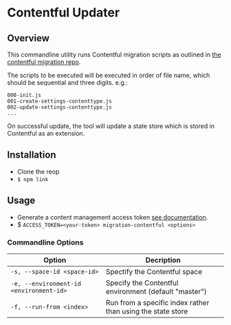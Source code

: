 # Contentful Updater

## Overview

This commandline utility runs Contentful migration scripts as outlined in [the contentful migration repo](https://github.com/contentful/contentful-migration).

The scripts to be executed will be executed in order of file name, which should be sequential and three digits. e.g.:

```
000-init.js
001-create-settings-contenttype.js
002-update-settings-contenttype.js
...
```

On successful update, the tool will update a state store which is stored in Contentful as an extension.

## Installation

- Clone the reop
- `$ npm link`

## Usage

- Generate a content management access token [see documentation](https://www.contentful.com/developers/docs/references/authentication/).
- $ `ACCESS_TOKEN=<your-token> migration-contentful <options>`

### Commandline Options


| Option        | Decription    |
| ------------- | ------------- |
| `-s, --space-id <space-id>` | Spectify the Contentful space |
| `-e, --environment-id <environment-id>` | Specify the Contentful environment (default "master") |
| `-f, --run-from <index>` | Run from a specific index rather than using the state store |

